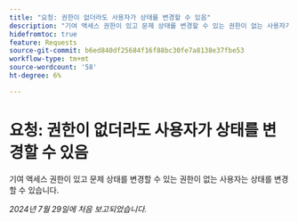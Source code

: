 ```yaml
---
title: "요청: 권한이 없더라도 사용자가 상태를 변경할 수 있음"
description: "기여 액세스 권한이 있고 문제 상태를 변경할 수 있는 권한이 없는 사용자가 상태를 변경할 수 있습니다."
hidefromtoc: true
feature: Requests
source-git-commit: b6ed840df25684f16f88bc30fe7a8138e37fbe53
workflow-type: tm+mt
source-wordcount: '58'
ht-degree: 6%

---
```



# 요청: 권한이 없더라도 사용자가 상태를 변경할 수 있음

기여 액세스 권한이 있고 문제 상태를 변경할 수 있는 권한이 없는 사용자는 상태를 변경할 수 있습니다.

_2024년 7월 29일에 처음 보고되었습니다._
